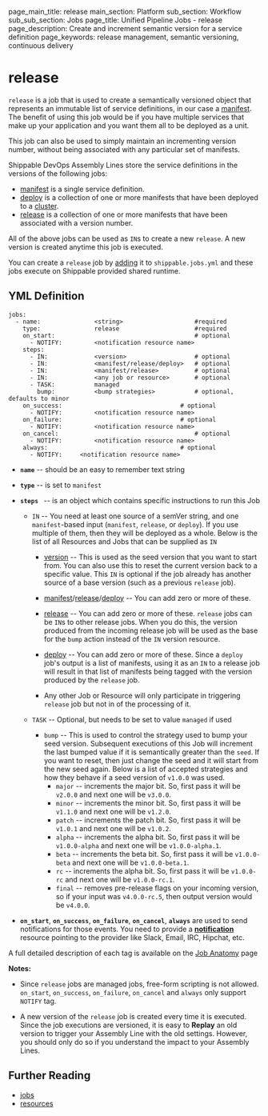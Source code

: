 page_main_title: release
main_section: Platform
sub_section: Workflow
sub_sub_section: Jobs
page_title: Unified Pipeline Jobs - release
page_description: Create and increment semantic version for a service definition
page_keywords: release management, semantic versioning, continuous delivery


# release
`release` is a job that is used to create a semantically versioned object that represents an immutable list of service definitions, in our case a [manifest](/platform/workflow/job/manifest/). The benefit of using this job would be if you have multiple services that make up your application and you want them all to be deployed as a unit.

This job can also be used to simply maintain an incrementing version number, without being associated with any particular set of manifests.


Shippable DevOps Assembly Lines store the service definitions in the versions of the following jobs:

* [manifest](/platform/workflow/job/manifest) is a single service definition.
* [deploy](/platform/workflow/job/deploy) is a collection of one or more manifests that have been deployed to a [cluster](/platform/workflow/resource/cluster/).
* [release](/platform/workflow/job/release) is a collection of one or more manifests that have been associated with a version number.

All of the above jobs can be used as `IN`s to create a new `release`. A new version is created anytime this job is executed.

You can create a `release` job by [adding](/platform/tutorial/workflow/howto-crud-job#adding) it to `shippable.jobs.yml` and these jobs execute on Shippable provided shared runtime.


## YML Definition

```
jobs:
  - name: 				<string>					#required
    type: 				release		  				#required
    on_start:										# optional
      - NOTIFY: 		<notification resource name>
    steps:
      - IN: 			<version>					# optional
      - IN: 			<manifest/release/deploy> 	# optional
      - IN: 			<manifest/release> 			# optional
      - IN: 			<any job or resource>  		# optional
      - TASK: 			managed
        bump:			<bump strategies> 			# optional, defaults to minor
    on_success:									# optional
      - NOTIFY: 		<notification resource name>
    on_failure:									# optional
      - NOTIFY: 		<notification resource name>
    on_cancel:										# optional
      - NOTIFY: 		<notification resource name>
    always:										# optional
      - NOTIFY:		<notification resource name>
```

* **`name`** -- should be an easy to remember text string

* **`type`** -- is set to `manifest`

* **`steps `** -- is an object which contains specific instructions to run this Job
    * `IN` -- You need at least one source of a semVer string, and one `manifest`-based input (`manifest`, `release`, or `deploy`).  If you use multiple of them, then they will be deployed as a whole. Below is the list of all Resources and Jobs that can be supplied as `IN`
        * [version](/platform/workflow/resource/version/) -- This is used as the seed version that you want to start from. You can also use this to reset the current version back to a specific value.  This `IN` is optional if the job already has another source of a base version (such as a previous `release` job).

        * [manifest](/platform/workflow/job/manifest)/[release](/platform/workflow/job/release)/[deploy](/platform/workflow/job/deploy) -- You can add zero or more of these.

        * [release](/platform/workflow/job/release) -- You can add zero or more of these. `release` jobs can be `IN`s to other release jobs.  When you do this, the version produced from the incoming release job will be used as the base for the `bump` action instead of the `IN` version resource.

        * [deploy](/platform/workflow/job/deploy) -- You can add zero or more of these. Since a `deploy` job's output is a list of manifests, using it as an `IN` to a release job will result in that list of manifests being tagged with the version produced by the `release` job.

        * Any other Job or Resource will only participate in triggering `release` job but not in of the processing of it.

    * `TASK` -- Optional, but needs to be set to value `managed` if used
        * `bump` -- This is used to control the strategy used to bump your seed version. Subsequent executions of this Job will increment the last bumped value if it is semantically greater than the `seed`. If you want to reset, then just change the seed and it will start from the new seed again. Below is a list of accepted strategies and how they behave if a seed version of `v1.0.0` was used.
            * `major` -- increments the major bit. So, first pass it will be `v2.0.0` and next one will be `v3.0.0`.
            * `minor` -- increments the minor bit. So, first pass it will be `v1.1.0` and next one will be `v1.2.0`.
            * `patch` -- increments the patch bit. So, first pass it will be `v1.0.1` and next one will be `v1.0.2`.
            * `alpha` -- increments the alpha bit. So, first pass it will be `v1.0.0-alpha` and next one will be `v1.0.0-alpha.1`.
            * `beta` -- increments the beta bit. So, first pass it will be `v1.0.0-beta` and next one will be `v1.0.0-beta.1`.
            * `rc` -- increments the alpha bit. So, first pass it will be `v1.0.0-rc` and next one will be `v1.0.0-rc.1`.
            * `final` -- removes pre-release flags on your incoming version, so if your input was `v4.0.0-rc.5`, then output version would be `v4.0.0`.


* **`on_start`**, **`on_success`**, **`on_failure`**, **`on_cancel`**, **`always`** are used to send notifications for those events. You need to provide a [**notification**](/platform/workflow/resource/notification) resource pointing to the provider like Slack, Email, IRC, Hipchat, etc.

A full detailed description of each tag is available on the [Job Anatomy](/platform/tutorial/workflow/shippable-jobs-yml) page

**Notes:**

- Since `release` jobs are managed jobs, free-form scripting is not allowed. `on_start`, `on_success`, `on_failure`, `on_cancel` and `always` only support `NOTIFY` tag.

- A new version of the `release` job is created every time it is executed. Since the job executions are versioned, it is easy to **Replay** an old version to trigger your Assembly Line with the old settings. However, you should only do so if you understand the impact to your Assembly Lines.

## Further Reading
* [jobs](/platform/workflow/job/overview)
* [resources](/platform/workflow/resource/overview)
